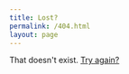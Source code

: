 ```yaml
---
title: Lost?
permalink: /404.html
layout: page
---
```


That doesn't exist. [Try again?](javascript:window.history.back();)

